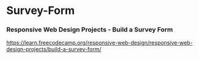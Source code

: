 # Survey-Form

### Responsive Web Design Projects - Build a Survey Form
https://learn.freecodecamp.org/responsive-web-design/responsive-web-design-projects/build-a-survey-form/
